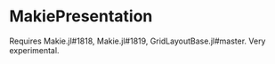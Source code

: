 # MakiePresentation

Requires Makie.jl#1818, Makie.jl#1819, GridLayoutBase.jl#master. Very experimental.